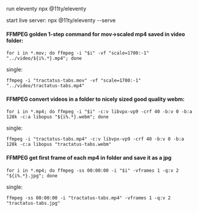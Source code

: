 run eleventy
npx @11ty/eleventy

start live server:
npx @11ty/eleventy --serve


#### FFMPEG golden 1-step command for mov->scaled mp4 saved in video folder:
`for i in *.mov; do ffmpeg -i "$i" -vf "scale=1700:-1" "../video/${i%.*}.mp4"; done`

single:

`ffmpeg -i "tractatus-tabs.mov" -vf "scale=1700:-1" "../video/tractatus-tabs.mp4"`

#### FFMPEG convert videos in a folder to nicely sized good quality webm:
`for i in *.mp4; do ffmpeg -i "$i" -c:v libvpx-vp9 -crf 40 -b:v 0 -b:a 128k -c:a libopus "${i%.*}.webm"; done`

single:

`ffmpeg -i "tractatus-tabs.mp4" -c:v libvpx-vp9 -crf 40 -b:v 0 -b:a 128k -c:a libopus "tractatus-tabs.webm"`

#### FFMPEG get first frame of each mp4 in folder and save it as a jpg
`for i in *.mp4; do ffmpeg -ss 00:00:00 -i "$i" -vframes 1 -q:v 2 "${i%.*}.jpg"; done`

single:

`ffmpeg -ss 00:00:00 -i "tractatus-tabs.mp4" -vframes 1 -q:v 2 "tractatus-tabs.jpg"`
